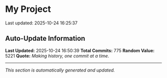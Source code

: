 # My Project


Last updated: 2025-10-24 16:25:37














































































































































































































































































































































































































































































































































































































































































































































































































































































































































































































































































































































































































## Auto-Update Information

**Last Updated:** 2025-10-24 16:50:39
**Total Commits:** 775
**Random Value:** 5221
**Quote:** _Making history, one commit at a time._

---
_This section is automatically generated and updated._